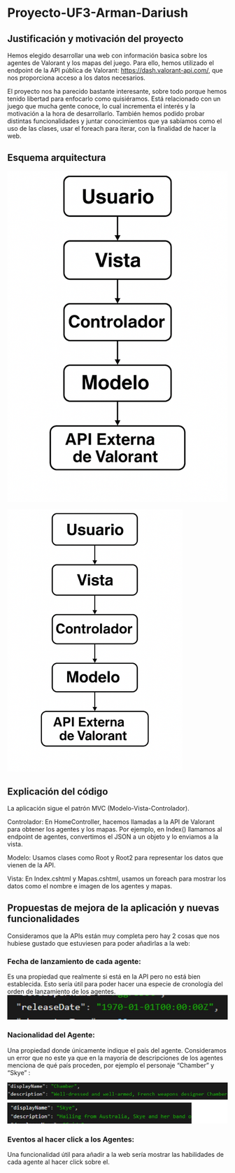 # Proyecto-UF3-Arman-Dariush

## Justificación y motivación del proyecto

Hemos elegido desarrollar una web con información basica sobre los agentes de Valorant y los mapas del juego.
Para ello, hemos utilizado el endpoint de la API pública de Valorant: https://dash.valorant-api.com/, que nos proporciona acceso a los datos necesarios.

El proyecto nos ha parecido bastante interesante, sobre todo porque hemos tenido libertad para enfocarlo como quisiéramos. Está relacionado con un juego que mucha gente conoce, lo cual incrementa el interés y la motivación a la hora de desarrollarlo. También hemos podido probar distintas funcionalidades y juntar conocimientos que ya sabíamos como el uso de las clases, usar
el foreach para  iterar, con la finalidad de hacer la web. 

## Esquema arquitectura
![Image Alt](https://github.com/Dariushzz/Projecte-UF3-Arman-Dariush/blob/main/esquema%20arquitectura.png)

<img src="https://github.com/Dariushzz/Projecte-UF3-Arman-Dariush/blob/main/esquema%20arquitectura.png" width="400"/>

## Explicación del código 
La aplicación sigue el patrón MVC (Modelo-Vista-Controlador).

Controlador: En HomeController, hacemos llamadas a la API de Valorant para obtener los agentes y los mapas. Por ejemplo, en Index() llamamos al endpoint de agentes, convertimos el JSON a un objeto y lo enviamos a la vista.

Modelo: Usamos clases como Root y Root2 para representar los datos que vienen de la API.

Vista: En Index.cshtml y Mapas.cshtml, usamos un foreach para mostrar los datos como el nombre e imagen de los agentes y mapas.


## Propuestas de mejora de la aplicación y nuevas funcionalidades 
Consideramos que la APIs están muy completa pero hay 2 cosas que nos hubiese gustado que estuviesen para poder añadirlas a la web:

### Fecha de lanzamiento de cada agente:
Es una propiedad que realmente si está en la API pero no está bien establecida. Esto sería útil para poder hacer una especie de cronología del orden de lanzamiento de los agentes.
![Image Alt](https://github.com/Dariushzz/Projecte-UF3-Arman-Dariush/blob/1afc8cfd9843b77d951275a5bc4cb627cd3a11c0/Captura1.jpg)

### Nacionalidad del Agente: 
Una propiedad donde únicamente indique el país del agente. Consideramos un error que no este ya que en la mayoría de descripciones de los agentes menciona de qué país proceden,
por ejemplo el personaje “Chamber” y “Skye” :

![Image Alt](https://github.com/Dariushzz/Projecte-UF3-Arman-Dariush/blob/20947e5bd846ed9210f49e861c3b9d3a5a56b300/Captura2.jpg)

### Eventos al hacer click a los Agentes:
Una funcionalidad útil para añadir a la web sería mostrar las habilidades de cada agente al hacer click sobre el.

